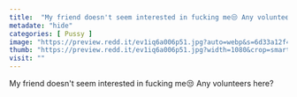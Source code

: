```yaml
---
title:  "My friend doesn't seem interested in fucking me😒 Any volunteers here?"
metadate: "hide"
categories: [ Pussy ]
image: "https://preview.redd.it/ev1iq6a006p51.jpg?auto=webp&s=6d33a12f4d939ed8c263f78328a29cce7bb29b29"
thumb: "https://preview.redd.it/ev1iq6a006p51.jpg?width=1080&crop=smart&auto=webp&s=36757a56189681674c5e481147048749150663a0"
visit: ""
---
```

My friend doesn't seem interested in fucking me😒 Any volunteers here?
